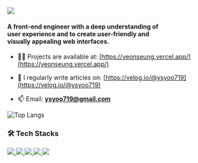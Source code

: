 <img src="https://camo.githubusercontent.com/303fdac5fb1e3505dfcc5240e782d74f0839816af4572c548531665f356b4543/68747470733a2f2f63617073756c652d72656e6465722e76657263656c2e6170702f6170693f747970653d736f667426636f6c6f723d6175746f266865696768743d3130302673656374696f6e3d68656164657226746578743d7b27e29c8bf09f8fbb68656c6c6f253230776f726c6421277d3b26666f6e7453697a653d353026616e696d6174696f6e3d626c696e6b696e67" data-canonical-src="https://capsule-render.vercel.app/api?type=soft&amp;color=auto&amp;height=80&amp;section=header&amp;text=✋🏻Hello!;&amp;fontSize=40&amp;animation=blinking" style="max-width: 100%;">

#### A front-end engineer with a deep understanding of<br/>user experience and to create user-friendly and<br/>visually appealing web interfaces.</h3>

- 👨‍💻 Projects are available at: [https://yeonseung.vercel.app/](https://yeonseung.vercel.app/)

- 📝 I regularly write articles on: [https://velog.io/@ysyoo719](https://velog.io/@ysyoo719)

- 📫 Email: **ysyoo719@gmail.com**

<p>
  
![Top Langs](https://github-readme-stats.vercel.app/api/top-langs/?username=Yonn-Yoo&layout=compact&theme=tokyonight)
</p>

### 🛠 Tech Stacks

<a href="https://developer.mozilla.org/en-US/docs/Web/JavaScript" rel="nofollow">
  <img src="https://camo.githubusercontent.com/4b1ea3c8b290874348a3ef4406d7f3c92c900baa212246efa9688369b6088110/68747470733a2f2f696d672e736869656c64732e696f2f62616467652f4a6176615363726970742d4637444631453f7374796c653d666f722d7468652d6261646765266c6f676f3d4a617661536372697074266c6f676f436f6c6f723d333333333333" data-canonical-src="https://img.shields.io/badge/JavaScript-F7DF1E?style=for-the-badge&amp;logo=JavaScript&amp;logoColor=333333" style="max-width: 100%;">
</a>

<a href="https://www.typescriptlang.org/" rel="nofollow">
  <img src="https://camo.githubusercontent.com/dac1659280145af3bc57b2a252c983a3fd6dac984efd912c9b122b418de5a088/68747470733a2f2f696d672e736869656c64732e696f2f62616467652f547970655363726970742d3331373843363f7374796c653d666f722d7468652d6261646765266c6f676f3d54797065536372697074266c6f676f436f6c6f723d666666666666" data-canonical-src="https://img.shields.io/badge/TypeScript-3178C6?style=for-the-badge&amp;logo=TypeScript&amp;logoColor=ffffff" style="max-width: 100%;">
</a>


<a href="https://react.dev/" rel="nofollow">
  <img src="https://camo.githubusercontent.com/841fb63c9db67c38e1b95562407096648f3e12564d385354aa45f0b54a2544fc/68747470733a2f2f696d672e736869656c64732e696f2f62616467652f52656163742d3631444146423f7374796c653d666f722d7468652d6261646765266c6f676f3d5265616374266c6f676f436f6c6f723d333333333333" data-canonical-src="https://img.shields.io/badge/React-61DAFB?style=for-the-badge&amp;logo=React&amp;logoColor=333333" style="max-width: 100%;">
</a>

<a href="https://nextjs.org/" rel="nofollow">
  <img src="https://camo.githubusercontent.com/cfc538699d957bf6bdf4cf9909e8b94dc11f418f72ec5ad3edd1294a1ae0cbca/68747470733a2f2f696d672e736869656c64732e696f2f62616467652f4e6578742e6a732d3030303030303f7374796c653d666f722d7468652d6261646765266c6f676f3d4e6578742e6a73266c6f676f436f6c6f723d666666666666" data-canonical-src="https://img.shields.io/badge/Next.js-000000?style=for-the-badge&amp;logo=Next.js&amp;logoColor=ffffff" style="max-width: 100%;">
</a>

<a href="https://tailwindcss.com/" rel="nofollow">
  <img src="https://camo.githubusercontent.com/09dfe611f1d5e780ceb8c620844d5ff27fe70af1d9046a050587c3756c0f1d46/68747470733a2f2f696d672e736869656c64732e696f2f62616467652f5461696c77696e642532304353532d3036423644343f7374796c653d666f722d7468652d6261646765266c6f676f3d5461696c77696e64253230435353266c6f676f436f6c6f723d666666666666" data-canonical-src="https://img.shields.io/badge/Tailwind%20CSS-06B6D4?style=for-the-badge&amp;logo=Tailwind%20CSS&amp;logoColor=ffffff" style="max-width: 100%;">
</a>


